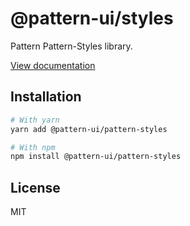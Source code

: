 # @pattern-ui/styles

Pattern Pattern-Styles library.

[View documentation](https://pattern.icu/)

## Installation

```sh
# With yarn
yarn add @pattern-ui/pattern-styles

# With npm
npm install @pattern-ui/pattern-styles
```

## License

MIT
